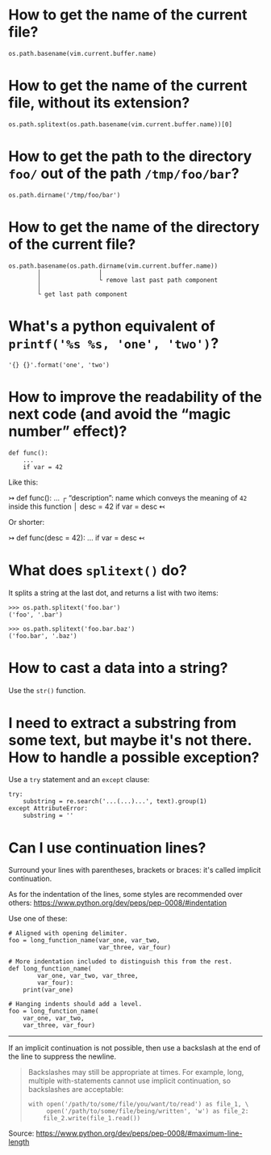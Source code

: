 # How to get the name of the current file?

    os.path.basename(vim.current.buffer.name)

# How to get the name of the current file, without its extension?

    os.path.splitext(os.path.basename(vim.current.buffer.name))[0]

# How to get the path to the directory `foo/` out of the path `/tmp/foo/bar`?

    os.path.dirname('/tmp/foo/bar')

# How to get the name of the directory of the current file?

    os.path.basename(os.path.dirname(vim.current.buffer.name))
            │                │
            │                └ remove last past path component
            │
            └ get last path component

# What's a python equivalent of `printf('%s %s, 'one', 'two')`?

    '{} {}'.format('one', 'two')

# How to improve the readability of the next code (and avoid the “magic number” effect)?

    def func():
        ...
        if var = 42


Like this:

↣
    def func():
          ...
          ┌ “description”: name which conveys the meaning of `42` inside this function
          │
          desc = 42
          if var = desc
↢


Or shorter:

↣
    def func(desc = 42):
        ...
        if var = desc
↢

# What does `splitext()` do?

It splits a string at the last dot, and returns a list with two items:

    >>> os.path.splitext('foo.bar')
    ('foo', '.bar')

    >>> os.path.splitext('foo.bar.baz')
    ('foo.bar', '.baz')

# How to cast a data into a string?

Use the `str()` function.

# I need to extract a substring from some text, but maybe it's not there. How to handle a possible exception?

Use a `try` statement and an `except` clause:

    try:
        substring = re.search('...(...)...', text).group(1)
    except AttributeError:
        substring = ''

# Can I use continuation lines?

Surround your lines with parentheses, brackets or braces:
it's called implicit continuation.

As for the indentation of the lines, some styles are recommended over others:
<https://www.python.org/dev/peps/pep-0008/#indentation>

Use one of these:

    # Aligned with opening delimiter.
    foo = long_function_name(var_one, var_two,
                             var_three, var_four)

    # More indentation included to distinguish this from the rest.
    def long_function_name(
            var_one, var_two, var_three,
            var_four):
        print(var_one)

    # Hanging indents should add a level.
    foo = long_function_name(
        var_one, var_two,
        var_three, var_four)

---

If an implicit continuation is not possible,  then use a backslash at the end of
the line to suppress the newline.

   > Backslashes may still be appropriate at times.
   > For example, long, multiple with-statements cannot use implicit continuation, so
   > backslashes are acceptable:
   >
   >     with open('/path/to/some/file/you/want/to/read') as file_1, \
   >          open('/path/to/some/file/being/written', 'w') as file_2:
   >         file_2.write(file_1.read())

Source: <https://www.python.org/dev/peps/pep-0008/#maximum-line-length>
